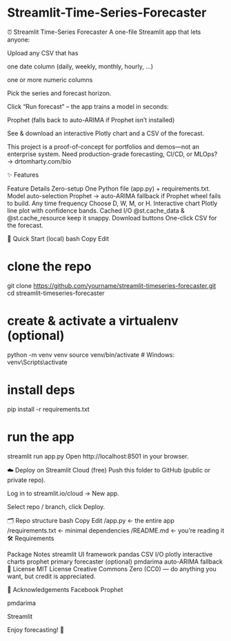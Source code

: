 # Streamlit-Time-Series-Forecaster
⏰ Streamlit Time-Series Forecaster
A one-file Streamlit app that lets anyone:

Upload any CSV that has

one date column (daily, weekly, monthly, hourly, …)

one or more numeric columns

Pick the series and forecast horizon.

Click “Run forecast” – the app trains a model in seconds:

Prophet (falls back to auto-ARIMA if Prophet isn’t installed)

See & download an interactive Plotly chart and a CSV of the forecast.

This project is a proof-of-concept for portfolios and demos—not an enterprise system.
Need production-grade forecasting, CI/CD, or MLOps? → drtomharty.com/bio

✨ Features

Feature	Details
Zero-setup	One Python file (app.py) + requirements.txt.
Model auto-selection	Prophet → auto-ARIMA fallback if Prophet wheel fails to build.
Any time frequency	Choose D, W, M, or H.
Interactive chart	Plotly line plot with confidence bands.
Cached I/O	@st.cache_data & @st.cache_resource keep it snappy.
Download buttons	One-click CSV for the forecast.


🚀 Quick Start (local)
bash
Copy
Edit
# clone the repo
git clone https://github.com/yourname/streamlit-timeseries-forecaster.git
cd streamlit-timeseries-forecaster

# create & activate a virtualenv (optional)
python -m venv venv
source venv/bin/activate   # Windows: venv\Scripts\activate

# install deps
pip install -r requirements.txt

# run the app
streamlit run app.py
Open http://localhost:8501 in your browser.

☁️ Deploy on Streamlit Cloud (free)
Push this folder to GitHub (public or private repo).

Log in to streamlit.io/cloud → New app.

Select repo / branch, click Deploy.

🗂️ Repo structure
bash
Copy
Edit
/app.py              ← the entire app
/requirements.txt    ← minimal dependencies
/README.md           ← you’re reading it
🛠️ Requirements

Package	Notes
streamlit	UI framework
pandas	CSV I/O
plotly	interactive charts
prophet	primary forecaster (optional)
pmdarima	auto-ARIMA fallback
📝 License
MIT License
Creative Commons Zero (CC0) — do anything you want, but credit is appreciated.

🙏 Acknowledgements
Facebook Prophet

pmdarima

Streamlit

Enjoy forecasting! 🎉
